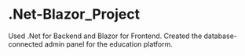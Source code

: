# .Net-Blazor_Project
 Used .Net for Backend and Blazor for Frontend. Created the database-connected admin panel for the education platform.
